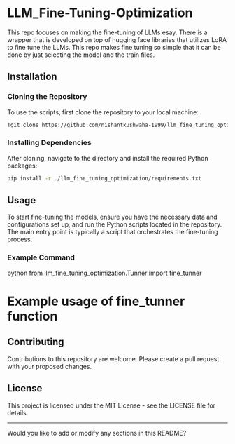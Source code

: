 # LLM_Fine-Tuning-Optimization

This repo focuses on making the fine-tuning of LLMs esay. There is a wrapper that is developed on top of hugging face libraries that utilizes LoRA to fine tune the LLMs. This repo makes fine tuning so simple that it can be done by just selecting the model and the train files.

## Installation

### Cloning the Repository
To use the scripts, first clone the repository to your local machine:

```bash
!git clone https://github.com/nishantkushwaha-1999/llm_fine_tuning_optimization.git
```

### Installing Dependencies
After cloning, navigate to the directory and install the required Python packages:

```bash
pip install -r ./llm_fine_tuning_optimization/requirements.txt
```


## Usage
To start fine-tuning the models, ensure you have the necessary data and configurations set up, and run the Python scripts located in the repository. The main entry point is typically a script that orchestrates the fine-tuning process.

### Example Command
python
from llm_fine_tuning_optimization.Tunner import fine_tunner
# Example usage of fine_tunner function


## Contributing
Contributions to this repository are welcome. Please create a pull request with your proposed changes.

## License
This project is licensed under the MIT License - see the LICENSE file for details.

---

Would you like to add or modify any sections in this README?
